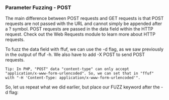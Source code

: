### Parameter Fuzzing - POST

The main difference between POST requests and GET requests is that POST requests are not passed with the URL and cannot simply be appended after a ? symbol. POST requests are passed in the data field within the HTTP request. Check out the Web Requests module to learn more about HTTP requests.

To fuzz the data field with ffuf, we can use the -d flag, as we saw previously in the output of ffuf -h. We also have to add -X POST to send POST requests.

```
Tip: In PHP, "POST" data "content-type" can only accept "application/x-www-form-urlencoded". So, we can set that in "ffuf" with "-H 'Content-Type: application/x-www-form-urlencoded'".
```

So, let us repeat what we did earlier, but place our FUZZ keyword after the -d flag:

```

```